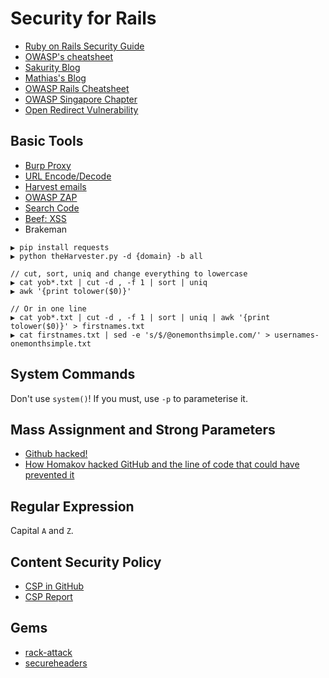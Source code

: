 # Security for Rails

* [Ruby on Rails Security Guide](http://guides.rubyonrails.org/security.html)
* [OWASP's cheatsheet](https://www.owasp.org/index.php/Ruby_on_Rails_Cheatsheet)
* [Sakurity Blog](http://sakurity.com/blog)
* [Mathias's Blog](https://mathiasbynens.be/)
* [OWASP Rails Cheatsheet](https://www.owasp.org/index.php/Ruby_on_Rails_Cheatsheet)
* [OWASP Singapore Chapter](https://www.owasp.org/index.php/Singapore)
* [Open Redirect Vulnerability](http://homakov.blogspot.sg/2014/01/evolution-of-open-redirect-vulnerability.html)

## Basic Tools

* [Burp Proxy](https://portswigger.net/burp/proxy.html)
* [URL Encode/Decode](http://www.url-encode-decode.com/)
* [Harvest emails](https://github.com/laramies/theHarvester)
* [OWASP ZAP](https://github.com/zaproxy/zaproxy)
* [Search Code](https://searchcode.com)
* [Beef: XSS](http://beefproject.com/)
* Brakeman

```
▶ pip install requests
▶ python theHarvester.py -d {domain} -b all
```

```
// cut, sort, uniq and change everything to lowercase
▶ cat yob*.txt | cut -d , -f 1 | sort | uniq
▶ awk '{print tolower($0)}'

// Or in one line
▶ cat yob*.txt | cut -d , -f 1 | sort | uniq | awk '{print tolower($0)}' > firstnames.txt
▶ cat firstnames.txt | sed -e 's/$/@onemonthsimple.com/' > usernames-onemonthsimple.txt
```

## System Commands

Don't use `system()`! If you must, use `-p` to parameterise it.

## Mass Assignment and Strong Parameters

* [Github hacked!](https://github.com/blog/1068-public-key-security-vulnerability-and-mitigation)
* [How Homakov hacked GitHub and the line of code that could have prevented it](https://gist.github.com/peternixey/1978249)

## Regular Expression

Capital `A` and `Z`.

## Content Security Policy

* [CSP in GitHub](https://github.com/blog/1477-content-security-policy)
* [CSP Report](https://www.tollmanz.com/content-security-policy-report-samples/)

## Gems

* [rack-attack](https://github.com/kickstarter/rack-attack)
* [secureheaders](https://github.com/twitter/secureheaders)